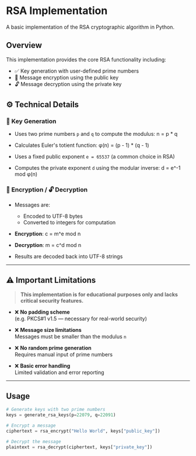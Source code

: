 # RSA Implementation

A basic implementation of the RSA cryptographic algorithm in Python.

## Overview

This implementation provides the core RSA functionality including:

- ✅ Key generation with user-defined prime numbers
- 🔐 Message encryption using the public key
- 🔓 Message decryption using the private key

## ⚙️ Technical Details

### 🔑 Key Generation

- Uses two prime numbers `p` and `q` to compute the modulus: n = p \* q

- Calculates Euler's totient function: φ(n) = (p - 1) \* (q - 1)

- Uses a fixed public exponent `e = 65537` (a common choice in RSA)

- Computes the private exponent `d` using the modular inverse: d = e^-1 mod φ(n)

### 🔐 Encryption / 🔓 Decryption

- Messages are:

  - Encoded to UTF-8 bytes
  - Converted to integers for computation

- **Encryption**: c = m^e mod n

- **Decryption**: m = c^d mod n

- Results are decoded back into UTF-8 strings

---

## ⚠️ Important Limitations

> **This implementation is for educational purposes only and lacks critical security features.**

- ❌ **No padding scheme**  
  (e.g. PKCS#1 v1.5 — necessary for real-world security)

- ❌ **Message size limitations**  
  Messages must be smaller than the modulus `n`

- ❌ **No random prime generation**  
  Requires manual input of prime numbers

- ❌ **Basic error handling**  
  Limited validation and error reporting

---

## Usage

```python
# Generate keys with two prime numbers
keys = generate_rsa_keys(p=22079, q=22091)

# Encrypt a message
ciphertext = rsa_encrypt("Hello World", keys["public_key"])

# Decrypt the message
plaintext = rsa_decrypt(ciphertext, keys["private_key"])
```
